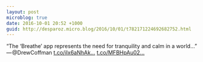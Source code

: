 ```yaml
---
layout: post
microblog: true
date: 2016-10-01 20:52 +1000
guid: http://desparoz.micro.blog/2016/10/01/t782171224692682752.html
---
```

“The ‘Breathe’ app represents the need for tranquility and calm in a world…” — @DrewCoffman [t.co/iIx6aNhAk...](https://t.co/iIx6aNhAk4) [t.co/MFBHpAu02...](https://t.co/MFBHpAu02d)
